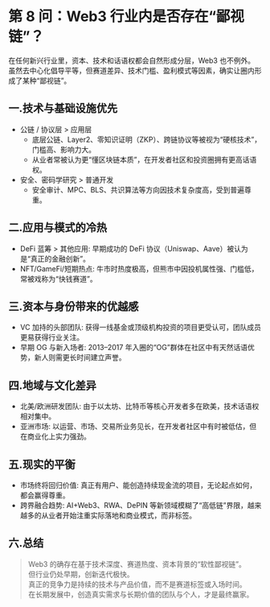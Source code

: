 # 第 8 问：Web3 行业内是否存在“鄙视链”？

在任何新兴行业里，资本、技术和话语权都会自然形成分层，Web3 也不例外。  
虽然去中心化倡导平等，但赛道差异、技术门槛、盈利模式等因素，确实让圈内形成了某种“鄙视链”。

## 一.技术与基础设施优先
- 公链 / 协议层 > 应用层  
  - 底层公链、Layer2、零知识证明（ZKP）、跨链协议等被视为“硬核技术”，门槛高、影响力大。  
  - 从业者常被认为更“懂区块链本质”，在开发者社区和投资圈拥有更高话语权。
- 安全、密码学研究 > 普通开发  
  - 安全审计、MPC、BLS、共识算法等方向因技术复杂度高，受到普遍尊重。

## 二.应用与模式的冷热
- DeFi 蓝筹 > 其他应用: 早期成功的 DeFi 协议（Uniswap、Aave）被认为是“真正的金融创新”。  
- NFT/GameFi/短期热点: 牛市时热度极高，但熊市中因投机属性强、门槛低，常被戏称为“快钱赛道”。

## 三.资本与身份带来的优越感
- VC 加持的头部团队: 获得一线基金或顶级机构投资的项目更受认可，团队成员更易获得行业关注。  
- 早期 OG 与新入场者: 2013–2017 年入圈的“OG”群体在社区中有天然话语优势，新人则需更长时间建立声誉。

## 四.地域与文化差异
- 北美/欧洲研发团队: 由于以太坊、比特币等核心开发者多在欧美，技术话语权相对集中。  
- 亚洲市场: 以运营、市场、交易所业务见长，在开发者社区中有时被低估，但在商业化上实力强劲。

## 五.现实的平衡
- 市场终将回归价值: 真正有用户、能创造持续现金流的项目，无论起点如何，都会赢得尊重。  
- 跨界融合趋势: AI+Web3、RWA、DePIN 等新领域模糊了“高低链”界限，越来越多的从业者开始注重实际落地和商业模式，而非标签。

## 六.总结
> Web3 的确存在基于技术深度、赛道热度、资本背景的“软性鄙视链”。  
> 但行业仍处早期，创新迭代极快。  
> 真正的竞争力是持续的技术与产品价值，而不是赛道标签或入场时间。  
> 在长期发展中，创造真实需求与长期价值的团队与个人，才是最终赢家。

